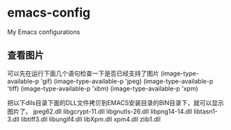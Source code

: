 emacs-config
============

My Emacs configurations


查看图片
----

可以先在运行下面几个语句检查一下是否已经支持了图片
(image-type-available-p 'gif)
(image-type-available-p 'jpeg)
(image-type-available-p 'tiff)
(image-type-available-p 'xbm)
(image-type-available-p 'xpm)

把以下dlls目录下面的DLL文件拷贝到EMACS安装目录的BIN目录下，就可以显示图片了。
jpeg62.dll libgcrypt-11.dll libgnutls-26.dll libpng14-14.dll libtasn1-3.dll libtiff3.dll libungif4.dll libXpm.dll xpm4.dll zlib1.dll

[这些文件都可以在]: http://gnuwin32.sourceforge.net/packages.html
